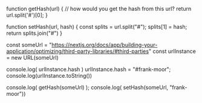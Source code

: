 
function getHash(url) {
// how would you get the hash from this url?
return url.split('#')[0];
}

function setHash(url, hash) {
const splits = url.split("#");
splits[1] = hash;
return splits.join("#")
}

const someUrl = "https://nextjs.org/docs/app/building-your-application/optimizing/third-party-libraries/#third-parties"
const urlInstance = new URL(someUrl)

console.log( urlInstance.hash )
urlInstance.hash = "#frank-moor";
console.log(urlInstance.toString())

console.log( getHash(someUrl) );
console.log( setHash(someUrl, "frank-moor"))
